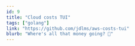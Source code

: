```yaml
---
id: 9
title: "Cloud costs TUI"
tags: ["golang"]
link: "https://github.com/jdlms/aws-costs-tui"
blurb: "Where's all that money going? 💸"
---
```

